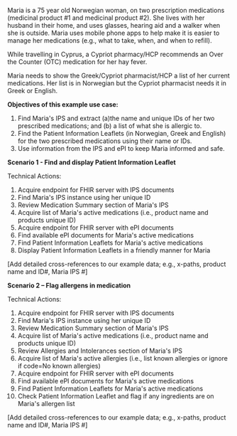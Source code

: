 Maria is a 75 year old Norwegian woman, on two prescription medications (medicinal product #1 and medicinal product #2). She lives with her husband in their home, and uses glasses, hearing aid and a walker when she is outside. Maria uses mobile phone apps to help make it is easier to manage her medications (e.g., what to take, when, and when to refill).

While travelling in Cyprus, a Cypriot pharmacy/HCP recommends an Over the Counter (OTC) medication for her hay fever.

Maria needs to show the Greek/Cypriot pharmacist/HCP a list of her current medications. Her list is in Norwegian but the Cypriot pharmacist needs it in Greek or English.

**Objectives of this example use case:**
1. Find Maria's IPS and extract (a)the name and unique IDs of her two prescribed medications; and (b) a list of what she is allergic to.  
2. Find the Patient Information Leaflets (in Norwegian, Greek and English) for the two prescribed medications using their name or IDs.
3. Use information from the IPS and ePI to keep Maria informed and safe.

**Scenario 1 - Find and display Patient Information Leaflet**

Technical Actions:
1. Acquire endpoint for FHIR server with IPS documents
2. Find Maria's IPS instance using her unique ID
3. Review Medication Summary section of Maria's IPS
4. Acquire list of Maria's active medications (i.e., product name and products unique ID)
5. Acquire endpoint for FHIR server with ePI documents
6. Find available ePI documents for Maria's active medications
7. Find Patient Information Leaflets for Maria's active medications
8. Display Patient Information Leaflets in a friendly manner for Maria

[Add detailed cross-references to our example data; e.g., x-paths, product name and ID#, Maria IPS #]

**Scenario 2 – Flag allergens in medication**

Technical Actions:
1. Acquire endpoint for FHIR server with IPS documents
2. Find Maria's IPS instance using her unique ID
3. Review Medication Summary section of Maria's IPS
4. Acquire list of Maria's active medications (i.e., product name and products unique ID)
5. Review Allergies and Intolerances section of Maria's IPS
6. Acquire list of Maria's active allergies (i.e., list known allergies or ignore if code=No known allergies)
7. Acquire endpoint for FHIR server with ePI documents
8. Find available ePI documents for Maria's active medications
9. Find Patient Information Leaflets for Maria's active medications
10. Check Patient Information Leaflet and flag if any ingredients are on Maria's allergen list

[Add detailed cross-references to our example data; e.g., x-paths, product name and ID#, Maria IPS #]
